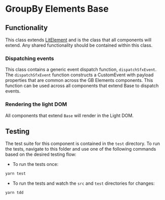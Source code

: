 # GroupBy Elements Base

## Functionality

This class extends [LitElement](https://lit-element.polymer-project.org/) and is the class that all components will extend.
Any shared functionality should be contained within this class.

### Dispatching events

This class contains a generic event dispatch function, `dispatchSfxEvent`. The `dispatchSfxEvent` function constructs a CustomEvent with payload properties that are common across the GB Elements components. This function can be used across all components that extend Base to dispatch events.

### Rendering the light DOM

All components that extend `Base` will render in the Light DOM.

## Testing

The test suite for this component is contained in the `test` directory.
To run the tests, navigate to this folder and use one of the following commands based on the desired testing flow:

- To run the tests once:

```sh
yarn test
```

- To run the tests and watch the `src` and `test` directories for changes:

```sh
yarn tdd
```
